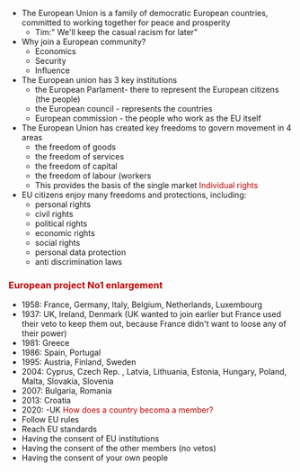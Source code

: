 - The European Union is a family of democratic European countries, committed to working together for peace and prosperity
	- Tim:" We'll keep the casual racism for later"
- Why join a European community?
	- Economics
	- Security
	- Influence
- The European union has 3 key institutions
	- the European Parlament- there to represent the European citizens (the people)
	- the European council - represents the countries
	- European commission - the people who work as the EU itself
- The European Union has created key freedoms to govern movement in 4 areas
	- the freedom of goods
	- the freedom of services
	- the freedom of capital
	- the freedom of labour (workers
	- This provides the basis of the single market
<font color="#c00000">Individual rights</font>
- EU citizens enjoy many freedoms and protections, including:
	- personal rights
	- civil rights
	- political rights
	- economic rights
	- social rights
	- personal data protection
	- anti discrimination laws
### <font color="#c00000">European project No1 enlargement</font>
- 1958: France, Germany, Italy, Belgium, Netherlands, Luxembourg
- 1937: UK, Ireland, Denmark (UK wanted to join earlier but France used their veto to keep them out, because France didn't want to loose any of their power)
- 1981: Greece
- 1986: Spain, Portugal
- 1995: Austria, Finland, Sweden
- 2004: Cyprus, Czech Rep. , Latvia, Lithuania, Estonia, Hungary, Poland, Malta, Slovakia, Slovenia
- 2007: Bulgaria, Romania
- 2013: Croatia
- 2020: -UK
<font color="#c00000">How does a country becoma a member?</font>
- Follow EU rules
- Reach EU standards
- Having the consent of EU institutions
- Having the consent of the other members (no vetos)
- Having the consent of your own people
